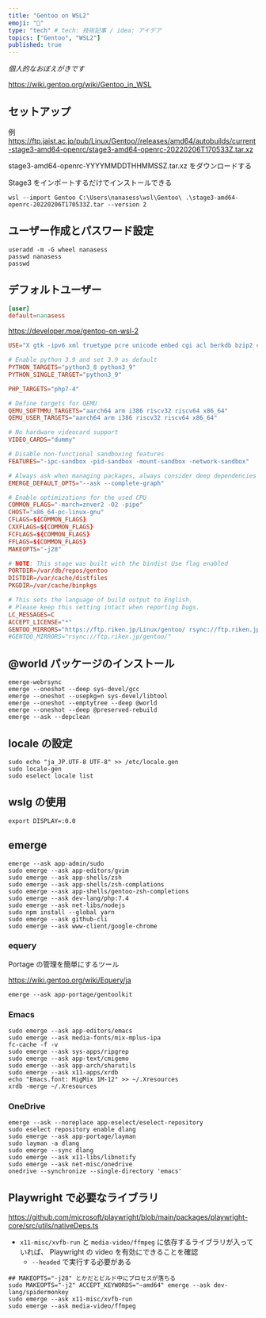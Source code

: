 ```yaml
---
title: "Gentoo on WSL2"
emoji: "📑"
type: "tech" # tech: 技術記事 / idea: アイデア
topics: ["Gentoo", "WSL2"]
published: true
---
```

*個人的なおぼえがきです*

https://wiki.gentoo.org/wiki/Gentoo_in_WSL

## セットアップ

例
https://ftp.jaist.ac.jp/pub/Linux/Gentoo//releases/amd64/autobuilds/current-stage3-amd64-openrc/stage3-amd64-openrc-20220206T170533Z.tar.xz

stage3-amd64-openrc-YYYYMMDDTHHMMSSZ.tar.xz をダウンロードする

Stage3 をインポートするだけでインストールできる
```
wsl --import Gentoo C:\Users\nanasess\wsl\Gentoo\ .\stage3-amd64-openrc-20220206T170533Z.tar --version 2
```

## ユーザー作成とパスワード設定

```shell
useradd -m -G wheel nanasess
passwd nanasess
passwd
```

## デフォルトユーザー

```config:/etc/wsl.conf
[user]
default=nanasess
```

https://developer.moe/gentoo-on-wsl-2

```config:/etc/portage/make.conf
USE="X gtk -ipv6 xml truetype pcre unicode embed cgi acl berkdb bzip2 calendar cdb cjk curl exif firebird ftp gmp iconv imap iodbc kerberos ldap mysqli nls posix postgres readline selinux session snmp soap sockets spell sqlite ssl tidy xmlrpc xpm zip zlib icu xft jpeg json imagemagick tiff svg xml harfbuzz gif libxml2 gd png webp"

# Enable python 3.9 and set 3.9 as default
PYTHON_TARGETS="python3_8 python3_9"
PYTHON_SINGLE_TARGET="python3_9"

PHP_TARGETS="php7-4"

# Define targets for QEMU
QEMU_SOFTMMU_TARGETS="aarch64 arm i386 riscv32 riscv64 x86_64"
QEMU_USER_TARGETS="aarch64 arm i386 riscv32 riscv64 x86_64"

# No hardware videocard support
VIDEO_CARDS="dummy"

# Disable non-functional sandboxing features
FEATURES="-ipc-sandbox -pid-sandbox -mount-sandbox -network-sandbox"

# Always ask when managing packages, always consider deep dependencies (slow)
EMERGE_DEFAULT_OPTS="--ask --complete-graph"

# Enable optimizations for the used CPU
COMMON_FLAGS="-march=znver2 -O2 -pipe"
CHOST="x86_64-pc-linux-gnu"
CFLAGS=${COMMON_FLAGS}
CXXFLAGS=${COMMON_FLAGS}
FCFLAGS=${COMMON_FLAGS}
FFLAGS=${COMMON_FLAGS}
MAKEOPTS="-j28"

# NOTE: This stage was built with the bindist Use flag enabled
PORTDIR=/var/db/repos/gentoo
DISTDIR=/var/cache/distfiles
PKGDIR=/var/cache/binpkgs

# This sets the language of build output to English.
# Please keep this setting intact when reporting bugs.
LC_MESSAGES=C
ACCEPT_LICENSE="*"
GENTOO_MIRRORS="https://ftp.riken.jp/Linux/gentoo/ rsync://ftp.riken.jp/gentoo/"
#GENTOO_MIRRORS="rsync://ftp.riken.jp/gentoo/"

```

## @world パッケージのインストール

```shell
emerge-webrsync
emerge --oneshot --deep sys-devel/gcc
emerge --oneshot --usepkg=n sys-devel/libtool
emerge --oneshot --emptytree --deep @world
emerge --oneshot --deep @preserved-rebuild
emerge --ask --depclean
```

## locale の設定

```shell
sudo echo "ja_JP.UTF-8 UTF-8" >> /etc/locale.gen
sudo locale-gen
sudo eselect locale list

```

## wslg の使用

```shell
export DISPLAY=:0.0
```

## emerge

```shell
emerge --ask app-admin/sudo
sudo emerge --ask app-editors/gvim
sudo emerge --ask app-shells/zsh
sudo emerge --ask app-shells/zsh-complations
sudo emerge --ask app-shells/gentoo-zsh-completions
sudo emerge --ask dev-lang/php:7.4
sudo emerge --ask net-libs/nodejs
sudo npm install --global yarn
sudo emerge --ask github-cli
sudo emerge --ask www-client/google-chrome
```

### equery

Portage の管理を簡単にするツール

https://wiki.gentoo.org/wiki/Equery/ja

```
emerge --ask app-portage/gentoolkit
```

### Emacs

```shell
sudo emerge --ask app-editors/emacs
sudo emerge --ask media-fonts/mix-mplus-ipa
fc-cache -f -v
sudo emerge --ask sys-apps/ripgrep
sudo emerge --ask app-text/cmigemo
sudo emerge --ask app-arch/sharutils
sudo emerge --ask x11-apps/xrdb
echo "Emacs.font: MigMix 1M-12" >> ~/.Xresources
xrdb -merge ~/.Xresources
```

### OneDrive

```shell
emerge --ask --noreplace app-eselect/eselect-repository
sudo eselect repository enable dlang
sudo emerge --ask app-portage/layman
sudo layman -a dlang
sudo emerge --sync dlang
sudo emerge --ask x11-libs/libnotify
sudo emerge --ask net-misc/onedrive
onedrive --synchronize --single-directory 'emacs'
```

## Playwright で必要なライブラリ

https://github.com/microsoft/playwright/blob/main/packages/playwright-core/src/utils/nativeDeps.ts

- `x11-misc/xvfb-run` と `media-video/ffmpeg` に依存するライブラリが入っていれば、 Playwright の video を有効にできることを確認
  - `--headed` で実行する必要がある

```
## MAKEOPTS="-j28" とかだとビルド中にプロセスが落ちる
sudo MAKEOPTS="-j2" ACCEPT_KEYWORDS="~amd64" emerge --ask dev-lang/spidermonkey
sudo emerge --ask x11-misc/xvfb-run
sudo emerge --ask media-video/ffmpeg
```



